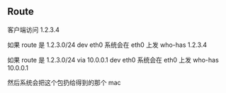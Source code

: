## Route

客户端访问 1.2.3.4

如果 route 是 1.2.3.0/24 dev eth0
系统会在 eth0 上发 who-has 1.2.3.4

如果 route 是 1.2.3.0/24 via 10.0.0.1 dev eth0
系统会在 eth0 上发 who-has 10.0.0.1

然后系统会把这个包扔给得到的那个 mac